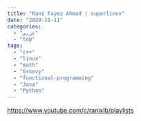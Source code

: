 ```yaml
---
title: "Rani Fayez Ahmad | superlinux"
date: "2020-11-11"
categories:
  - "عربي"
  - "top"
tags:
  - "c++"
  - "linux"
  - "math"
  - "Groovy"
  - "functional-programming"
  - "Java"
  - "Python"
---
```


https://www.youtube.com/c/ranixlb/playlists
